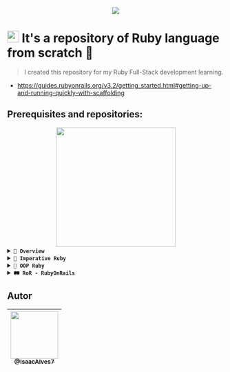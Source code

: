 <div align="center"><a href="https://github.com/IsaacAlves7/ruby-programming/"><img src="https://www.bacancytechnology.com/blog/wp-content/uploads/2017/05/Banner.jpg"></a></div>

# <a href="#"><img src="https://cdn.worldvectorlogo.com/logos/ruby.svg" height="27"></a> It's a repository of Ruby language from scratch 💎

<blockquote>I created this repository for my Ruby Full-Stack development learning.</blockquote>

- https://guides.rubyonrails.org/v3.2/getting_started.html#getting-up-and-running-quickly-with-scaffolding

## Prerequisites and repositories:
<div align="center"><a href="https://github.com/IsaacAlves7/ruby-programming"><img src="https://sd.keepcalms.com/i/keep-calm-and-code-with-ruby-1.png" height="277"></a></div>

<!-- 
[![.RB](https://img.shields.io/badge/-script.rb-fff?style=social&logo=Ruby&logoColor=990000)](#)
[![.RAKE](https://img.shields.io/badge/-script.rake-fff?style=social&logo=Ruby&logoColor=CC342D)](#)
[![Rakefile](https://img.shields.io/badge/-Rakefile-fff?style=social&logo=Ruby&logoColor=F80000)](#)
[![.ERB](https://img.shields.io/badge/-script.erb-fff?style=social&logo=Ruby&logoColor=ED1C24)](#)
[![Rails](https://img.shields.io/badge/-controller-fff?style=social&logo=RubyOnRails&logoColor=CC0000)](#)
[![RubyGems](https://img.shields.io/badge/-Gemfile-fff?style=social&logo=RubyGems&logoColor=E9573F)](#) 
-->

<details><summary><b title="(click to open)"><code>💎 Overview</code></b></summary> 

# 🐒 Paradigmas de desenvolvimento de software

<div align="center"><img src="https://user-images.githubusercontent.com/61624336/112900537-065ce480-90ba-11eb-86f7-f9006445876a.png"></div>

Hoje em dia, o desenvolvimento de sistemas se baseia em vários e diferentes paradigmas, tais como os listados a seguir:

- **Imperativo (Procedural)**: Segue sequências de comandos ordenados segundo uma lógica.
- **Funcional**: Trabalha com a divisão de problemas através de funções, que resolvem separadamente problemas menores e que, ao serem organizados, resolvem o problema como um todo.
- **Lógico**: Voltado ao desenvolvimento de problemas de lógica e usado em sistemas de inteligência computacional.
- **Orientado a Objetos (OO)**: Define um conjunto de classes para dividir o problema e realiza a interação entre as diferentes classes para também resolver o problema como um todo.

# 💎 Linguagem Ruby
<div align="center"><a href="https://www.ruby-lang.org/pt/"><img src="https://cdn.worldvectorlogo.com/logos/ruby.svg" height="177"></a></div><br \>

O **Ruby** foi uma linguagem de programação criada em 1995 por Matz, no Japão. É uma linguagem de programação interpretada e multi-paradigma com foco em simplicidade. Possui uma popularidade em 2001 após o livro "Programming Ruby".

É uma linguagem **dinâmica**, **open source**, com foco na simplicidade e na **produtividade**. Tem uma sintaxe elegante de leitura natural e fácil escrita. Além disso, tudo no Ruby é tratado como **objeto** da mesma forma como é na linguagem JavaScript, diferente da linguagem Java e C# que possui classes, métodos e atributos.

[![.RB](https://img.shields.io/badge/-Hello.rb-fff?style=social&logo=Ruby&logoColor=990000)](#)
~~~ruby
class Hello
  def initialize (nome):
    @nome = nome.capitalize
  end
  
  def falar
    puts "Olá #{@nome}"
  end
 end
 
 # Criar um objeto
 h = Hello.new("mundo")
 
 # saída: "Olá, mundo!"
 g.falar
~~~~

Possui uma **tipagem dinâmica** e **forte**, se assemelhando a linguagem de programação Python.

## Hello, World! - Ruby
[![.RB](https://img.shields.io/badge/-HelloWorld.rb-fff?style=social&logo=Ruby&logoColor=990000)](#)
```ruby
puts "Hello World!" # mais comum
puts ("Hello World!")
p "Hello, World!"
print "Hello, World!"
printf "Hello, World!"
```

----

# 🗃️ Gerenciadores de versões
<div align="center"><a href="https://github.com/IsaacAlves7/ruby-programming"><img src="https://avatars.githubusercontent.com/u/2589612?s=280&v=4" height="177"></a></div><br \>

O **gerenciamento de versão** se refere ao processo de planejamento, desenvolvimento, agendamento, testes, implantação e controle de versões de software. Ele garante que as equipes de versão entreguem com eficiência os aplicativos e os upgrades exigidos pelas empresas e preservem, ao mesmo tempo, a integridade do ambiente de produção existente. Vamos utiliza-lo no ambiente de desenvolvimento para gerenciar as versões do Ruby.

No mundo competitivo, dinâmico e fluído dos negócios e da TI, as versões prematuras são a última coisa de que você precisa. A empresa moderna é um ambiente verdadeiramente dinâmico, e nem todas essas alterações ocorrem no mesmo ritmo. As organizações de TI precisam de um jeito para orquestrar essa grande quantidade de alterações. É aí que as soluções **Release Control** e **Deployment Automation** entram em cena. Elas ajudam a facilitar a transição para a entrega contínua, e trabalham com a transformação digital, uma versão de cada vez. Essa é a nova normalidade da TI.

Existe alguns tipos de gerenciadores de versão indicados:

- **RVM** (Mais popular)
- rbenv
- [asdf](https://asdf-vm.com/) (Mais recomendável)

Vou usar o **asdf**, você pode usar ele nos sistemas operacionais Linux ou no macOS, além dos interpretadores de comando UNIX, como Bash, ZSH ou Fish.

### Comandos utilizados para iniciar o asdf:
```
asdf version
asdf plugin-add ruby
asdf install ruby 2.7.1
ruby -v
asdf list ruby
asdf local ruby 2.7.1
asdf list nodejs
```

# 📦 `gem` - RubyGems
<div align="center"><a href="https://rubygems.org/"><img src="https://cdn.worldvectorlogo.com/logos/rubygems.svg" height="177"></a></div><br \>

São bibliotecas de código escritas em Ruby compartilhadas entre a comunidade, então basicamente o `gem` é um gerenciador de pacotes (package manager) imbutido na linguagem Ruby. Você consegue fazer o download de uma biblioteca Ruby fazendo: `gem install nomeDaBiblioteca`, um exemplo de gem é o próprio **Rails**. Existe um site em que você pode encontrar essas gems: https://rubygems.org/?locale=pt-BR

### Comando para listar gems
```sh
gem list
```

# 💎 `irb` - Interactive Ruby
<div align="center"><a href="https://github.com/IsaacAlves7/ruby-programming"><img src="https://freesvg.org/img/karthikeyan-ruby-flatmix.png" height="177"></a></div><br \>

Traduzido do inglês-O _Interactive Ruby Shell_ é um **REPL** (Um loop read-eval-print ( REPL ), também chamado de toplevel interativo ou shell de linguagem , é um ambiente de programação de computador interativo simples que recebe entradas de um único usuário, as executa e retorna o resultado para o usuário; um programa escrito em um ambiente REPL é executado por partes. O termo geralmente se refere a interfaces de programação semelhantes ao ambiente interativo clássico de máquina **Lisp** . Exemplos comuns incluem shells de linha de comando e ambientes semelhantes para linguagens de programação , e a técnica é muito característica de linguagens de script).

Esse REPL serve para programação na linguagem de script orientada a objetos Ruby. A abreviação **irb** é um portmanteau da palavra "interativo" e a extensão do nome de arquivo para arquivos Ruby, `.rb`.

O programa é iniciado a partir de uma **linha de comando** ( CLI - Command Line Interface ) e permite a execução de comandos Ruby com resposta imediata, experimentando em tempo real. Possui histórico de comandos , recursos de edição de linha e controle de tarefas , e é capaz de se comunicar diretamente como um script de shell pela Internet e interagir com um servidor ativo. Foi desenvolvido por Keiju Ishitsuka .

**(Input) Entrada:**
```ruby
irb
7.times { puts "Hello, World!" }
exit()
```
> A saída será o "Hello, World!" impresso 7 vezes em cada linha.

**(Output) Saída:**
<pre>
Hello, World!
Hello, World!
Hello, World!
Hello, World!
Hello, World!
Hello, World!
Hello, World!
</pre>

**(Input) Entrada:**
```ruby
nome = Isaac
nome
```

**(Output) Saída:**
<pre>
Isaac
</pre>

> Linguagem de tipagem dinâmica que pode trocar a tipagem a qualquer momento. Como é de costume e padrão, sempre o último valor atribuído é o que conta!

**(Input) Entrada:**
```ruby
nome = 7
nome
```

**(Output) Saída:**
<pre>
7
</pre>

> Verificando objetos

**(Input) Entrada:**
```ruby
nome.object_id
```

**(Output) Saída:**

<pre>
21
</pre>

**(Input) Entrada:**
```ruby
nome.class
```

**(Output) Saída:**

<pre>
Integer
</pre>


**(Input) Entrada:**
```ruby
nil.object_id
```

> nil = valor nulo

**(Output) Saída:**

<pre>
8
</pre>


**(Input) Entrada:**
```ruby
nil.class
```

**(Output) Saída:**

<pre>
NilClass
</pre>


**(Input) Entrada:**
```ruby
NilClass.object_id
```

**(Output) Saída:**

<pre>
40
</pre>

**(Input) Entrada:**
```ruby
NilClass.superclass
```

**(Output) Saída:**

<pre>
Object
</pre>

> Definindo funções:

**(Input) Entrada:**
```ruby
def somar (x,y)
  puts "Outra coisa..."
  x+y
end

somar (1, 2)
```

**(Output) Saída:**

<pre>
Outra coisa...
3
</pre>

> Atribuição de uma função

**(Input) Entrada:**
```ruby
soma = somar (10, 5)

soma
```

**(Output) Saída:**

<pre>
15
</pre>

> Array (Listas)

**(Input) Entrada:**
```ruby
lista = ["Isaac", 7, "DevOps", true, nil, 7.77, "Ruby"]

lista

lista.class

lista.length
```

**(Output) Saída:**

<pre>
["Isaac", 7, "DevOps", true, nil, 7.77, "Ruby"]
Array
7
</pre>

> Executando o Ruby pelo interpretador no terminal

**(Input) Entrada:**
```ruby
ruby main.rb
```

**(Output) Saída:**

<pre>
Hello World
</pre>

</details>

<details><summary><b title="(click to open)"><code>💎 Imperative Ruby</code></b></summary> 

# 💎 Paradigma de Programação Imperativo em Ruby

## Executando um código-fonte
<div align="center"><a href="https://github.com/IsaacAlves7/ruby-programming"><img src="https://www.ruby-toolbox.com/assets/startpage/box-fa44e6399af516d2641d0f88ee7d18760a7973181b568f40e86a1e441e03a83a.png" height="277"></a></div>

## Comentário
```ruby
# comentário de uma linha
```

## Strings
São tipos de dados tratados como escrita ou texto, podem ser definidas entre aspas duplas `("")` ou apóstrofos, também conhecida como aspas simples `('')`.

**Exemplo:**
```ruby
nome = "Isaac"
nome = 'Isaac'
nome = %q(meu texto)
```

### Caracteres de escape com Aspas `("")`

#### Nova linha
```ruby
\n
```

#### Tab
```ruby
\t
```

#### Aspas
```ruby
\"
```

### Evento
```ruby
nome = "Isaac"
mensagem = "Bem vindo #{nome}"

puts mensagem
```

### Heredoc
```ruby
mensagem = <<~TXT
  Essa é minha mensagem
TXT
```

**Código-fonte `main.rb`:**
~~~ruby
nome = "Isaac"
mensagem = "Bem vindo #{nome}"
mensagemErrada = 'Bem vindo #{nome}'
soma = "O valor da soma de 1 + 2 = #{1 + 2}"
outraMensagem = "Bem vindo" + nome

puts nome
puts mensagem
puts mensagemErrada
puts soma
puts outraMensagem
~~~

> `#{}` não serve somente para strings, mas sim para interpolação de código. Os apóstrofos se inseridos em conjunto com o delimitador de manipulação de variável retornarão o mesmo código inserido.

**(Input) Entrada:**
```ruby
ruby main.rb
```

**(Output) Saída:**

<pre>
Isaac
Bem vindo Isaac
Bem vindo #{nome}
O valor da soma de 1 + 2 = 3
Bem vindo Isaac
</pre>

**Código-fonte `mensagem.rb`:**
~~~ruby
nome = "Isaac"
mensagem = <<-MENSAGEM
  Olá #{nome}
  
  Bem vindo(a) ao meu programa!
  
  Obrigado
MENSAGEM

puts mensagem
~~~

**(Input) Entrada:**
```ruby
ruby mensagem.rb
```

**(Output) Saída:**

<pre>
Olá Isaac

Bem vindo(a) ao meu programa!

Obrigado
</pre>

**Código-fonte `mensagem.rb`:**
~~~ruby
mensagem = %q(Bem vindo ao meu programa)
mensagemErrada = %q(Bem vindo ao meu programa #{nome})

puts mensagem
puts mensagemErrada
~~~

**(Input) Entrada:**
```ruby
ruby mensagem.rb
```

**(Output) Saída:**

<pre>
Bem vindo ao meu programa
Bem vindo ao meu programa #{nome}
</pre>

> Caso queira interpolar com o delimitador de manipulação de variável `%q`, é necessário usar o `%Q`.

**Código-fonte `mensagem.rb`:**
~~~ruby
nome = "Isaac"
mensagem = %Q(Bem vindo ao meu programa #{nome})
puts mensagem
~~~

**(Input) Entrada:**
```ruby
ruby mensagem.rb
```

**(Output) Saída:**

<pre>
Bem vindo ao meu programa Isaac
</pre>

**Código-fonte `public-methods.rb`:**
~~~ruby
nome = "Isaac"
mensagem = %Q(Bem vindo ao meu programa #{nome})
puts mensagem.public_methods
puts mensagem
~~~

> Esse comando, atributo `public_methods`, vai imprimir os métodos públicos do Ruby que possui nessa string para ser utilizado.

**(Input) Entrada:**
```ruby
ruby public-methods.rb
```

**(Output) Saída:**

<pre>
unicode_normalized?
encode!
unicode_normalize
ascii_only?
unicode_normalize!
to_r
to_c
encode
include?
%
*
+
unpack
unpack1
count
partition
+@
-@
<=>
<<
sum
==
===
next
=~
[]
[]=
empty?
casecmp
eql?
insert
casecmp?
match?
bytesize
match
next!
succ!
index
upto
replace
rindex
chr
clear
byteslice
getbyte
setbyte
freeze
scrub
scrub!
dump
inspect
intern
upcase
downcase
capitalize
swapcase
upcase!
undump
length
size
downcase!
succ
swapcase!
hex
capitalize!
split
chars
oct
grapheme_clusters
concat
codepoints
lines
bytes
to_str
end_with?
start_with?
reverse
reverse!
sub
to_s
to_i
to_f
rjust
center
prepend
crypt
ord
chomp
strip
to_sym
ljust
delete_prefix
delete_suffix
lstrip
gsub
scan
chomp!
sub!
gsub!
rstrip
delete_prefix!
chop
lstrip!
rstrip!
chop!
delete_suffix!
strip!
tr_s
delete
squeeze
tr!
tr
delete!
squeeze!
each_line
each_byte
tr_s!
each_codepoint
each_grapheme_cluster
slice
slice!
each_char
encoding
force_encoding
b
valid_encoding?
rpartition
hash
between?
clamp
<=
>=
<
>
singleton_class
dup
itself
taint
tainted?
untaint
untrust
untrusted?
trust
methods
singleton_methods
protected_methods
private_methods
public_methods
instance_variables
instance_variable_get
instance_variable_set
instance_variable_defined?
remove_instance_variable
instance_of?
kind_of?
is_a?
display
class
frozen?
tap
then
yield_self
public_send
extend
clone
method
public_method
singleton_method
define_singleton_method
!~
nil?
respond_to?
object_id
send
to_enum
enum_for
__send__
!
instance_eval
instance_exec
!=
equal?
__id__
Bem vindo ao meu programa Isaac
</pre>
----

**Código-fonte `mensagem.rb`:**
~~~ruby
nome = "Isaac"
mensagem = %Q(Bem vindo ao meu programa #{nome})

puts "O tamanho da minha string é: #{mensagem.length()}"
~~~

**(Input) Entrada:**
```ruby
ruby mensagem.rb
```

**(Output) Saída:**

<pre>
O tamanho da minha string é: 30
</pre>

### Operações com Strings
#### Pegar um caracter da String

```ruby
# 01234
"Isaac"[0] # "I"
```

#### Todos os caracteres da string como array
```ruby
"Isaac".chars # ["I", "s", "a", "a", "c"]
```

#### Substring
```ruby
"Isaac"[0,3] # "Isa"
```

#### Multiplicação de Strings
```ruby
"-" * 10 #  "----------"
```

#### Multiplicação de Strings
```ruby
"   mensagem   ".strip #  "mensagem"
```

#### Maiúsculo/Minúsculo
```ruby
"isaac".upcase # upcase
"ISAAC".downcase # downcase
```

#### Primeira letra maíuscula
```ruby
"isaac".capitalize
```

#### Dividir
```ruby
"cadu teste outra_nome".split
"cadu-teste-outro_nome".split("-")
```

### Brincando com manipulação de variáveis e operações de Strings
> o comando `p` imprime a string da sua forma natural inserida pelo programador, diferente do comando `print` que imprime com valor nulo.

```ruby
nome = "Isaac"
nomes = "isaac matheus janaina alexandre jurema fábio cauã gabriela jade nemo marlim fanny jajá azul".split(",")
numero = 7
mensagem = "minha mensagem"

puts ["A", "B", "C"]
print ["A", "B", "C"]
p ["A", "B", "C"]
p "quebra automaticamente\"" # quebra de linha
p nome
p nome[0]
p nome[nome.length - 1]
p nome[-1]
p nome.chars
p nome.chars.length
p nome[0,3]
# multiplicação de strings
puts "Cabeçalho"
puts "---------"
puts "texto de informação"
puts "-" * 10
puts "O número é %05d" % numero
puts "*" * 10
puts mensagem.capitalize
# gsub
puts mensagem.gsub("mensagem","mulher")
p nomes
```

**(Input) Entrada:**
```ruby
ruby main.rb
```

**(Output) Saída:**

<pre>
A
B
C
["A", "B", "C"]["A", "B", "C"]
"quebra automaticamente\""
"Isaac"
"I"
"c"
["I","s","a","a","c"]
5
"Isa"
Cabeçalho
---------
texto de informação
---------
O número é 00007
Minha mulher
</pre>

# Tipos numéricos
**(Input) Entrada**
```ruby
irb
7.class
7.7.class
```

**(Output) Saída**
<pre>
Integer
Float
</pre>

## `Int` - Inteiros
**(Input) Entrada**
```ruby
puts 123_500
```

**(Output) Saída**
<pre>
123500
</pre>

## `Float` - Flutuante
**(Input) Entrada**
```ruby
# soma um inteiro com um ponto flutuante
soma = 3 + 4.77
p soma
```

**(Output) Saída**
<pre>
7.77
</pre>

# Símbolos
Os **símbolos** são tipos especiais de objeto que são criados com o `:` no início do identificador. Eles são únicos globalmente e imutáveis, então quando você utilizar um símbolo no Ruby ele vai usar aquele objeto na memória e vai usar o nome, `por exemplo `Isaac`, o Ruby vai usar esse objeto na memória a primeira vez e quando eu reutilizar esse símbolo ele vai reutilizar esse mesmo objeto.

São ótimos substitutos para strings quando você for usado como label / chaves.

**(Input) Entrada**
```ruby
irb
variavel = "isaac"
variavel.object_id
variavel = "isaac"
variavel.object_id
```

**(Output) Saída**
<pre>
"isaac"
28420
"isaac"
35380
</pre>

> Toda vez que reutilizamos uma string, elas são imutáveis, ela vai gerar um novo objeto na memória. Então, toda vez que usar a string, o Ruby vai usar a memória do computador e vai referenciar ela, portanto vai ser criada várias posições na memória dependendo do uso.

**(Input) Entrada**
```ruby
irb
:"isaac"
:isaac # posso fazer desse modo, sem especificar a string com aspas duplas
:isaac.object_id
:isaac.object_id
```

**(Output) Saída**
<pre>
:isaac
:isaac
2290588
2290588
</pre>

> Note que ele não muda o id do objeto, ou seja, toda vez ele vai gerar o mesmo objeto.

**(Input) Entrada**
```ruby
irb
1.send("+", 2) # o símbolo + está sendo usado na memória, não reutilizada
1.send(:+, 2) # o símbolo + está sendo usado na memória, sendo reutilizado
```

**(Output) Saída**
<pre>
3
3
</pre>

### Dicionário

**(Input) Entrada**
```ruby
irb
dicionario = {}
dicionario["isaac"] = "7"
dicionario["isaac"]
dicionario[:isaac] = "7"
dicionario[:isaac]
```

**(Output) Saída**
<pre>
"7"
"7"
"7"
"7"
</pre>

> Entretanto, toda vez que eu acessar esse Hash, ele está criando na memória. Portanto, é muito perfomático criar símbolos do que texto na memória toda vez.

## Arrays (listas)
Arrays ou listas são listas de valores separados por vírgula.

```ruby
lista = []
lista = Array.new
```

Os arrays no Ruby, assim como na maioria das linguagens de programação de alto-nível, podem ser de diferentes tipos.

**(Input) Entrada**
```ruby
lista = [1, 2.7, "3", "isaac", true] # elementos do tipo int, float, string e boolean (TrueClass)
lista[1] # Acessando um item da lista no índice 1 = 2.7
p lista[1]
```

**(Output) Saída**
<pre>
2.7
</pre>

### Incluir um novo elemento na lista
**(Input) Entrada**
```ruby
lista = [1, 2.7, "3", "isaac", true] # elementos do tipo int, float, string e boolean (TrueClass)
lista << "novo item 1"
# ou
lista.append("novo item 2")
p lista
```

**(Output) Saída**
<pre>
[1, 2.7, "3", "isaac", true, "novo item 1", "novo item 2"]
</pre>

### Outros métodos para manipular Arrays
```ruby
lista.length # tamanho do array
lista.empty? # verifica se o array está vazio
lista.first # pegar o primeiro valor
lista.last # pegar o último valor
lista.include?(1) # verifica se algum item da lista inclui o valor específico
```

**Somando listas com o Ruby**:

**(Input) Entrada**
```ruby
lista_1 = [0, 1, 2, 3]
lista_2 = [4, 5, 6, 7]
resultado = lista_1 + lista_2
p resultado
```

**(Output) Saída**
<pre>
[0, 1, 2, 3, 4, 5, 6, 7]
</pre>

## Hashes
Em algumas linguagens de programação o Hash é chamado de **Hash-Map** ou **dicionário** (é uma estrutura de chave-valor). O Hash permite você acessar qualquer índice diretamente na memória do computador.

**Para iniciar um Hash**
```ruby
hash = {}
# ou
hash = Hash.new
```

**Sintaxe do Hash**
```ruby
hash = {
  chave => valor,
  chave => valor,
}
```

> Um hash pode ser qualquer tipo primitivo de dados, pode ser um número, uma string ou um símbolo.

```ruby
i = {} # hash i vazio
h = {} # hash h vazio
i.class
a.class
i = { "nome" => "Isaac", "idade" => 21 } # Strings e números
h = { :nome => "Isaac", :idade => 21 } # Símbolos
h[:nome] # acessando um hash
h[:nome] = "Novo nome" # Alterando um hash
h[77] = "New value" # Adicionando um novo item no hash
```

> Ao acessar o hash, note que é bem parecido com array, porém nele você está acessando o índice pelo próprio nome dele.

**Alguns atributos e métodos para o hash**
```ruby
hash.keys # retorna um array com as chaves
hash.values # retorna um array com os valores
hash.empty? # verifica se o hash está vazio
```

## Entrada de dados
Como faz para capturar um input da tela padrão do computador, existe um método chamado `gets`, ele possibilita fazer um prompt da entrada padrão. Assim, que a gente entrar um valor na entrada padrão, esse valor vai ser acessado pra que a gente consiga acessa-lo depois.

```ruby
gets()
# ou
gets
```

**Sintaxe**
```ruby
nome = gets
nome
puts nome
nome.chomp() # Tira o último caractere social, no caso, o \n
# ou
nome = nome.chomp
# ou
nome = gets.chomp
```

### Colocando prompt
```ruby
puts "Digite o seu nome: "
nome = gets
puts "Seu nome é #(nome)"
```

## Estruturas Condicionais
### Sintaxe
```ruby
if condicao 
  faca_algo
else
  faca_outra_coisa
end
```

### Operadores relacionais
```ruby
== # igualdade
!= # diferente
> # maior que
>= # maior ou igual a 
< # menor que
<= # menor ou igual a 
```


### Operadores lógicos
```ruby
! # Negação
&& # And
|| # Or 
```

### Estrutura condicional com operadores relacionais
```ruby
valor = 20
if valor > 50
  puts "Eu sou maior que 50"
else
  puts "Eu sou menor que 50"
end
```

### Estrutura condicional com operadores relacionais `&&` lógicos
```ruby
valor = 65
if valor >= 50 && valor <= 100
  puts "Estou entre 50 e 100"
end
```

### Estrutura condicional com `elsif` (senão se)
```ruby
valor = 20
if valor > 50
  puts "Eu sou maior que 50"
elsif valor == 50
  puts "Eu sou igual a 50"
else # nesse caso, o else sempre vem por último, depois do elsif
  puts "Eu sou menor que 50"
end
```

> Apenas `nil` e `false` são avaliados como **falso**, se por acaso tiver um parênteses vazio será do valor lógico **true**.


### Estrutura condicional com uma linha de condição
```ruby
valor = 20
puts "Eu sou maior que 50" if valor > 50 
```

### `unless`
> Se a condição não for verdadeira, ele iá executar o bloco de código dentro dela (faca_isso).

**Sintaxe**:
```ruby
unless condicao
  faca_isso
end
```

### Operador ternário
> Usado para estruturas condicionais de pequeno porte.

```ruby
valor > 50 ? puts "Eu sou maior que 50" : puts "Eu sou menor que 50"
# if valor > 50
#   puts "Eu sou maior que 50"
# else
#   puts "Eu sou menor que 50"
```

### Switch case
```ruby
linguagem = "ruby"
case linguagem
when "ruby"
  puts "bem vindo ao curso de ruby"
when "golang"
  puts "curso não disponível"
else
  puts "não conheço essa linguagem"
end
```

### Exemplo estrutura de condicional:
**Entrada (Input)**:
```ruby
valor gets.chomp.to_i # conversor para inteiro

p valor.class # String

p valor

if valor > 20
  puts "Esse valor é maior que 20"
elsif valor == 20
  puts "Esse valor é igual a 20"
else
  puts "Esse valor é menor que 20"
end
```

**Saída (Output)**:

<pre>
50
Integer
50
Esse valor é maior que 20
</pre>

### Exemplo estrutura de condicional:
**Entrada (Input)**:
```ruby
puts "Digitar um valor: "
valor = gets.chomp.to_i

if valor >= 50 && valor <= 100
  puts "Estou entre 50 e 100"
else
  puts "Eu não estou entre 50 e 100"
end
```

**Saída (Output)**:

<pre>

</pre>


### Exemplo 2 - estrutura de condicional:
**Entrada (Input)**:
```ruby
valor = ""
if valor 
  puts "Eu tenho alguma coisa" # true = vazio
else
  puts "Eu não tenho nada"
end
```

**Saída (Output)**:

<pre>
Eu tenho alguma coisa
</pre>

> O resultado se torna verdadeiro devido ao tipo do código inserido, para ele declarar falso, é preciso especificar uma negação na primeira condição

**Entrada (Input)**:
```ruby
valor = ""
if !valor.empty? # se valor não é vazio
  puts "Eu tenho alguma coisa" # true = vazio
else
  puts "Eu não tenho nada"
end
```

**Saída (Output)**:

<pre>
Eu não tenho nada
</pre>

> O mesmo pode ser feito com `unless`

**Entrada (Input)**:
```ruby
valor = ""
unless valor # se valor não é vazio
  puts "Eu tenho alguma coisa"
else
  puts "Eu não tenho nada"
end
```

**Saída (Output)**:

<pre>
Eu não tenho nada
</pre>

## Laços de Repetição (Loops)
Os laços ou loops, são formas de executar repetitivamente uma operação a fim de obedecer a uma estrutura condicional.

### `While`
O `while` significa **repetir enquanto a condição for verdadeira**. 

**Entrada (Input)**
```ruby
valor = 5 # imprimindo de 5 até 1
while valor > 0 # true
  puts valor
  valor = valor - 1 # Outra forma: valor -= 1
end # quando parar em 0, irá retornar em `false`, a execução será encerrada
```

**Saída (Output)**
<pre>
5
4
3
2
1
</pre>

**Entrada (Input)**
```ruby
valor = 5
while valor > 0
  puts valor
  valor = valor - 0
end
```

**Saída (Output)**
<pre>
`looping infinito do valor`
</pre>

### `For`
Funciona semelhante ao `while`, porém você declara uma variável em uma lista de objetos.

```ruby
for i in [1, 2, 3, 4, 5] # para i em algum array, hash ou objeto que corresponde ao `.each`
  puts "O número é #{i}"
end
```

### `Until`
Semelhante ao `while`, a diferença está na condição, que assim quando executar a condição for falsa.

```ruby
valor = 0
until valor == 10
  puts valor
  valor += 1
end  
```

### Alguns comandos usados em laços
```ruby
break # sair do laço
return # sair do laço e do método onde o laço está contido
next # vai imediatamente para a próxima iteração
redo # repete o laço do início (a condição não será reavaliada)
```

### Exemplo 1: Imprimir de 0 até 9
**Entrada (Input)**:
```ruby
valor = 0
while (valor < 10)
  puts "O valor é #{valor}"
  valor += 1
end
```

**Saída (Output)**:
<pre>
O valor é 0
O valor é 1
O valor é 2
O valor é 3
O valor é 4
O valor é 5
O valor é 6
O valor é 7
O valor é 8
O valor é 9
</pre>

### Exemplo 1: Imprimir de 0 até 5
**Entrada (Input)**:
```ruby
valor = 0
while (valor < 10)
  puts "O valor é #{valor}"
  break if valor == 5
  valor += 1
end
```

**Saída (Output)**:
<pre>
O valor é 0
O valor é 1
O valor é 2
O valor é 3
O valor é 4
O valor é 5
</pre>

### Exemplo 1: Imprimir de 0 até 5
**Entrada (Input)**:
```ruby
valor = 0
while (valor < 10)
  puts "O valor é #{valor}"
  break if valor == 5
  valor += 1
end
```

**Saída (Output)**:
<pre>
O valor é 0
O valor é 1
O valor é 2
O valor é 3
O valor é 4
O valor é 5
</pre>

### Exemplo 2: For
**Entrada (Input)**:
```ruby
for meu_valor in [0,1,2,3,4,5,6,7]
  puts "Meu valor é #{meu_valor}"
end
```

**Saída (Output)**:
<pre>
O valor é 0
O valor é 1
O valor é 2
O valor é 3
O valor é 4
O valor é 5
O valor é 6
O valor é 7
</pre>

### Exemplo 2: Range For
**Entrada (Input)**:
```ruby
range = 0..7
for meu_valor in range
  puts "Meu valor é #{meu_valor}"
end
```

**Saída (Output)**:
<pre>
O valor é 0
O valor é 1
O valor é 2
O valor é 3
O valor é 4
O valor é 5
O valor é 6
O valor é 7
</pre>

### Exemplo 2: For Range
**Entrada (Input)**:
```ruby
for meu_valor in 0..7
  puts "Meu valor é #{meu_valor}"
end
```

**Saída (Output)**:
<pre>
O valor é 0
O valor é 1
O valor é 2
O valor é 3
O valor é 4
O valor é 5
O valor é 6
O valor é 7
</pre>

### Exemplo 2: For para Arrays
**Entrada (Input)**:
```ruby
lista = [0,1,2,3,4,5,6,7]
for meu_valor in lista
  puts "Meu valor é #{meu_valor}"
end
```

**Saída (Output)**:
<pre>
O valor é 0
O valor é 1
O valor é 2
O valor é 3
O valor é 4
O valor é 5
O valor é 6
O valor é 7
</pre>

### Exemplo 2: Each
**Entrada (Input)**:
```ruby
lista = [0,1,2,3,4,5,6,7]
lista.each do |meu_valor|
  puts "O valor é #{meu_valor}"
end
```

> Em JavaScript, podemos fazer algo parecido com o comando `for each`.

**Saída (Output)**:
<pre>
O valor é 0
O valor é 1
O valor é 2
O valor é 3
O valor é 4
O valor é 5
O valor é 6
O valor é 7
</pre>

### Exemplo 2: Each com hash
**Entrada (Input)**:
```ruby
hash = {nome: Isaac, idade: 21}
lista.each do |chave, valor|
  puts "Meu nome é #{chave} e tenho #{valor} anos"
end
```

**Saída (Output)**:
<pre>
Meu nome é Isaac e tenho 21 anos
</pre>

## Métodos (Methods)
```ruby
def meu_metodo
  puts "meu_metodo foi executado"
end
```

```ruby
def meu_metodo(parametro1, parametro2)
  puts "meu_metodo foi executado com #{parametro1} e #{parametro2}"
end
```

> a palavra `return` é opcional. O ruby sempre retorna o resultado da execução da última linha.

**Exemplo**:
```ruby
def soma (a, b)
  return a + b
end

# é igual

def soma(a, b)
  a + b
end
```

**Exemplo 2**:

**Entrada (Input)**:
```ruby
def soma (valor1, valor2 = 0) # valor1 = 10 e valor2 = 0
  puts "Estou somando #{valor1} e #{valor2}"
  valor1 + valor2
end

puts "Vou executar a soma"
puts soma(10) # valor1
```

**Saída (Output)**:

<pre>
Vou executar a soma
Estou somando 10 e 0
10
</pre>

**Exemplo 3**:

**Entrada (Input)**:
```ruby
def soma (valor1, valor2 = 0) # valor1 = 10 e valor2 = 0
  puts "Estou somando #{valor1} e #{valor2}"
  valor1 + valor2
end

def soma_com_parametros_nomeados(valor1:,valor2:)
  soma(valor1, valor2)
end

puts "Vou executar a soma"
puts soma_com_parametros_nomeados(valor1: 5)
```

**Saída (Output)**:

<pre>
Vou executar a soma
Estou somando 5 e 0
5
</pre>

## Atribuição condicional de variável (Attributes)
```ruby
variavel = nil
variavel = "Algum valor" if variavel.nil?
```

```ruby
variavel = nil
variavel = "Algum valor" unless variavel
```

```ruby
variavel ||= "Valor"
```

**Exemplo**:
```ruby
variavel = 10
variavel ||= 20
variavel
variavel = nil
variavel
variavel ||= 20
variavel
nova_variavel ||= 100
nova_variavel
```

## Exercício 01: Análise de Palíndromo
<div align="center"><img src="https://c.tadst.com/gfx/1200x630/palindrome-bob.png?1" height="177"></div><br \>

> **Palíndromo**: São palavras que são iguais quando lidas de frente para trás e de trás para frente.

**Exemplos**:

<pre>
Ovo
Osso
Radar
Pop
Bob
...
</pre>

> **Objetivo**: 
> - Definir um método que verifica se é palíndromo
> - Usar gets para pedir input de dados e chamar o método
> - Imprimir se é palíndromo ou não

**Resolução**:

**Entrada (Input)**
```ruby
puts "Digite alguma palavra ou número:"
palavra = gets.chomp
def palindromo?(palavra)
    palavra.downcase == palavra.downcase.reverse
end

puts palindromo?(palavra)
```

**Saída (Output)**
<pre>
Digite alguma palavra ou número:
Isaac
false

Digite alguma palavra ou número:
Pop
true

Digite alguma palavra ou número:
7
true
</pre>

</details>

<details><summary><b title="(click to open)"><code>💎 OOP Ruby</code></b></summary> 

# 💎 Paradigma de Programação Orientada a Objetos em Ruby
<div align="center"><a href="https://github.com/IsaacAlves7/ruby-programming"><img src="https://static.wikia.nocookie.net/battlefordreamisland/images/5/5a/Garnet.png/revision/latest?cb=20210222161103" height="177"></a></div><br \>

Agora, iremos aprender sobre o paradigma orientado a objetos em Ruby, se você tiver o mesmo conhecimento em teorias e lógicas sobre este paradigma é bem mais fácil, basta somente usar com a semântica do Ruby.

## A diferença entre Classes x Objetos
![Classes e Objetos - Poo](https://user-images.githubusercontent.com/61624336/156935818-8e6ee659-f443-4afc-afbc-8e89c51b0715.png)

Na imagem acima, conseguimos ter uma boa ideia do que seria uma classe e objetos. A **classe**, ou _class_, é como se fosse uma **planta** ou **esboço** de um objeto ou partes de um objeto. 

Um **objeto**, ou _object_, é a construção daquela _classe_ (planta ou esboço) na memória do computador, portanto, chamamos essa construção de **instância**.

> Então, podemos obter vários objetos na memória do computador a partir dessa **classe** (desenho técnico) como referência (como esboço).

### Sintaxe para classe:

[![.RB](https://img.shields.io/badge/NomeDaClasse.rb-fff?style=social&logo=Ruby&logoColor=990000)](#)

```ruby
class NomeDaClasse
end
```

### Sintaxe para objeto:

[![.RB](https://img.shields.io/badge/NomeDaClasse.rb-fff?style=social&logo=Ruby&logoColor=990000)](#)

```ruby
obj NomeDaClasse.new
```

### Instanciando uma classe pelo objeto
 
[![.RB](https://img.shields.io/badge/hello_world.rb-fff?style=social&logo=Ruby&logoColor=990000)](#)

```ruby
class MinhaClasse
end

objeto = MinhaClasse.new

p objeto.object_id
```

[![irb](https://img.shields.io/badge/irb-fff?style=social&logo=Ruby&logoColor=red)](#)

```sh
irb
nome = "isaac"
nome.object_id
outra_variável = "outro_nome"
outra_variável.object_id
outro_nome = nome
nome
outro_nome
nome.object_id
outro_nome.object_id
nome.upcase
nome
nome.upcase!
nome
outro_nome
```

[![.RB](https://img.shields.io/badge/(OUTPUT)_Saída:-fff?style=social&logo=GNU-Bash&logoColor=990000)](#)

<pre>
=> "isaac"
=> 180
=> "outro_nome"
=> 200
=> "isaac"
=> "isaac"
=> "isaac"
=> 180
=> 180
=> "ISAAC"
=> "isaac"
=> "ISAAC"
=> "ISAAC"
=> "ISAAC"
</pre>

## Métodos e atributos para as instâncias de um objeto
Foi feita uma **classe** chamada `NomeDaClasse`, porém essa está em branco (BLANK).

### Sintaxe de uma classe em Ruby

```ruby
class NomeDaClasse
end
```

Vamos criar um comportamento pra ela:

```ruby
class NomeDaClasse
  def imprimir_ola(nome)
    puts "Olá #{nome}"
  end
end

objeto = NomeDaClasse.new # instância para o objeto NomeDaClasse
objeto.imprimir_ola("isaac")
```

Cujo o **método** (verbo) é `imprimir_ola` com um **argumento** (parâmetro) que se chama `nome`. 

> Portanto, estamos instanciando essa classe (cujo é o esboço do objeto) com a instância de classe `.new`, e assim criando esse objeto chamado `NomeDaClasse`.

Na última linha, estamos imprimindo o nome desse objeto com o argumento `"isaac"`.

```ruby
class NomeDaClasse
  def imprimir_ola(nome)
    @nome = nome
    puts "Olá #{@nome}"
  end
end
```

O diferencial dessa estrutura é o `@nome`, isso, pois a nossa variável `nome` irá ficar disponível durante todo o ciclo de vida enquanto estiver na memória. Só que não podemos acessar essa variável antes da classe. 

> Nós somente podemos corrigir essa variável dentro da classe.

Se eu criar outro método, chamado `imprimir_tchau()`, logo eu não preciso receber como argumento mais, pois eu consigo pegar essa variável `nome` que está dentro do objeto. Então, a gente cria um método e essa variável retorna pra gente no mundo exterior.

> Na parte de `Olá #{@nome}` o `Olá #` não será exibido na saída do código, apena o `@nome`.

```ruby
class NomeDaClasse
  def imprimir_ola(nome)
    @nome = nome
    puts "Olá #{@nome}"
  end
  
  def nome
    @nome
  end
end

isaac = NomeDaClasse.new
isaac.imprimir_ola("isaac")
isaac.nome
```

Quando o **método é público** a gente só pega e delega a palavra, ou seja, esse método só vai retornar a palavra de instância. Portanto, essa variável vai ficar disponível durante todo o ciclo de vida do objeto na memória e possuímos um método que retorna essa variável.

[![.RB](https://img.shields.io/badge/hello_world.rb-fff?style=social&logo=Ruby&logoColor=990000)](#)

```ruby
class NomeDaClasse
  def initialize(nome)
    @nome = nome
  end
  
  def imprimir_ola(nome)
    puts "Olá #{@nome}"
  end
  
  def nome
    @nome
  end
end

pessoa = NomeDaClasse.new("isaac")
pessoa.nome = "Foo"
pessoa.nome
```

No entanto, somente estamos imprimindo o nome no `imprimir_ola`, então para a gente alterar o nome, precisamos `imprimir_ola` novamente. Então, eu quero passar o **estado inicial** para o **método inicial** e a partir desse conceito entra o **método construtor**. Em Ruby, o método construtor se chama `initialize`, então para inicializar um método, você precisa utiliza-lo e passamos o `@nome` como argumento.

Podemos criar um objeto a partir da classe, no nosso `initialize` podemos usar o `nome` como parâmetro. Então, no nosso `new` devemos passar um nome, então nas 3 últimas linhas, estamos criando um **objeto** `pessoa` e passo o nome `"isaac"`, então essa variável vai ser inserida no `@nome` e quando eu quiser o `nome`.

Entretanto, e se eu quiser alterar o nome dessa variável? Eu posso criar um método que altera o nome dessa variável.

[![.RB](https://img.shields.io/badge/hello_world.rb-fff?style=social&logo=Ruby&logoColor=990000)](#)

```ruby
class NomeDaClasse
  def initialize(nome)
    @nome = nome
  end
  
  def imprimir_ola(nome)
    puts "Olá #{@nome}"
  end
  
  def nome # retorna a variável de instância
    @nome
  end
  
  def nome=(novo_nome) # troca o valor da instância
    @nome = novo_nome
  end
end

pessoa = NomeDaClasse.new("isaac")
pessoa.nome = "Foo"
pessoa.nome
```

### Getters e Setters em Ruby
Para **getters** e **setters** em Ruby, utilizamos o método `attr_accessor` para uma variável `:nome`. Dessa forma, faz o objeto se comportar da mesma forma como anteriormente, ou seja, a gente cria um objeto e a gente troca esse objeto com o atributo (variável) `:nome` e a gente retorna esse objeto.

[![.RB](https://img.shields.io/badge/exemplo.rb-fff?style=social&logo=Ruby&logoColor=990000)](#)

```ruby
class NomeDaClasse
  attr_accessor  :nome # getter e setter
  # attr_reader  :nome # apenas getter
  # attr_writter :nome # apenas setter
  
  def initialize(nome)
    @nome = nome
  end
  
  def imprimir_ola(nome)
    puts "Olá #{@nome}"
  end
end

pessoa = NomeDaClasse.new("isaac")
pessoa.nome = Foo
pessoa.nome
```

Se for o caso de criar **somente um getter** podemos usar o `attr_reader` e se for o caso de **apenas um setter** podemos usar o `att_writter`.

## Colocando a mão na massa em Poo Ruby

[![.RB](https://img.shields.io/badge/Pessoa.rb-fff?style=social&logo=Ruby&logoColor=990000)](#)

```ruby
class Pessoa
  def initialize(nome)
    @nome = nome
  end
end

pessoa = Pessoa.new("isaac")
p pessoa
```

[![.RB](https://img.shields.io/badge/(OUTPUT)_Saída:_Pessoa.rb-fff?style=social&logo=GNU-Bash&logoColor=990000)](#)

```
#<Pessoa:0x000000000304c2e0 @nome="isaac">
```

> Analisando o código com o método `p`, esse método retorna a inspeção do método `pessoa`, ou seja, daria o mesmo resultado se fizessemos da seguinte forma:


[![.RB](https://img.shields.io/badge/Pessoa.rb-fff?style=social&logo=Ruby&logoColor=990000)](#)

```ruby
class Pessoa
  def initialize(nome)
    @nome = nome
  end
end

pessoa = Pessoa.new("isaac")
p pessoa.inspect # o inspect é um parâmetro de inspeção cujo podemos ver todas as variáveis na memória do objeto, que no caso é @nome="isaac"
```

E se fizermos outro objeto para uma nova pessoa?

[![.RB](https://img.shields.io/badge/Pessoa.rb-fff?style=social&logo=Ruby&logoColor=990000)](#)

```ruby
class Pessoa
    def initialize(nome)
      @nome = nome
    end
end

pessoa = Pessoa.new("isaac")
pessoa2 = Pessoa.new("matheus")

p pessoa, pessoa2
```

[![.RB](https://img.shields.io/badge/(OUTPUT)_Saída:_Pessoa.rb-fff?style=social&logo=GNU-Bash&logoColor=990000)](#)

```sh
#<Pessoa:0x000000000313c2b8 @nome="isaac">
#<Pessoa:0x000000000313c268 @nome="matheus">
```

Então, todo objeto tem a sua entidade na memória e cada um tem um nome diferente.

Em seguida, criamos um método chamado `imprimir_ola`:

[![.RB](https://img.shields.io/badge/Pessoa.rb-fff?style=social&logo=Ruby&logoColor=990000)](#)

```ruby
class Pessoa
    def initialize(nome)
      @nome = nome
    end
    
    def imprimir_ola
      puts "Olá, #{@nome}"
    end
end

pessoa = Pessoa.new("isaac")
pessoa2 = Pessoa.new("matheus")

pessoa.imprimir_ola
pessoa2.imprimir_ola
```

[![.RB](https://img.shields.io/badge/(OUTPUT)_Saída:_Pessoa.rb-fff?style=social&logo=GNU-Bash&logoColor=990000)](#)

<pre>
Olá, isaac
Olá, matheus
</pre>

E se eu colocar um novo nome:

[![.RB](https://img.shields.io/badge/Pessoa.rb-fff?style=social&logo=Ruby&logoColor=990000)](#)

```ruby
class Pessoa
    def initialize(nome)
      @nome = nome
    end
    
    def imprimir_ola
      puts "Olá, #{@nome}"
    end
    
    def nome(novo_nome)
      @nome = novo_nome
    end
end

pessoa = Pessoa.new("isaac")
pessoa.imprimir_ola

pessoa.nome('Foo')
pessoa.imprimir_ola
```

> Dessa forma, podemos trocar os valores de objetos no Ruby.

[![.RB](https://img.shields.io/badge/(OUTPUT)_Saída:_Pessoa.rb-fff?style=social&logo=GNU-Bash&logoColor=990000)](#)

<pre>
Olá, isaac
Olá, Foo
</pre>

Podemos também fazer o mesmo com uma linha só utilizando _getters_ e _setters_:

[![.RB](https://img.shields.io/badge/Pessoa.rb-fff?style=social&logo=Ruby&logoColor=990000)](#)

```ruby
class Pessoa
    attr_writer :nome
    
    def initialize(nome)
      @nome = nome
    end
    
    def imprimir_ola
      puts "Olá, #{@nome}"
    end
end

pessoa = Pessoa.new("isaac")
pessoa.imprimir_ola

pessoa.nome='Foo'
pessoa.imprimir_ola
```

[![.RB](https://img.shields.io/badge/(OUTPUT)_Saída:_Pessoa.rb-fff?style=social&logo=GNU-Bash&logoColor=990000)](#)

<pre>
Olá, isaac
Olá, Foo
</pre>

Podemos fazer o Poo Ruby também com o `irb`:

[![irb](https://img.shields.io/badge/irb-fff?style=social&logo=Ruby&logoColor=red)](#)

```sh
irb
class MinhaClasse
  def initialize(nome)
    @nome = nome
  end
end

objeto = MinhaClasse.new("isaac")
```

[![.RB](https://img.shields.io/badge/(OUTPUT)_Saída:_irb-fff?style=social&logo=GNU-Bash&logoColor=red)](#)

```
:initialize
=> #<MinhaClasse:0x000000000351e020 @nome="isaac">
```

Podemos pegar a variável de instância pelo `irb`, da seguinte forma:

[![.RB](https://img.shields.io/badge/(OUTPUT)_Saída:_irb-fff?style=social&logo=GNU-Bash&logoColor=red)](#)

```
objeto.instance_variable_get(:@nome)
```

[![.RB](https://img.shields.io/badge/(OUTPUT)_Saída:_irb-fff?style=social&logo=GNU-Bash&logoColor=red)](#)

```
=> "isaac" 
```

## Importando outros arquivos
Imagine a seguinte estrutura de diretórios:

<pre>
├── classes
|   ├── carro.rb
|   └── pessoa.rb
└── principal.rb
</pre>

Na seguinte hierarquia, possuimos o nosso código principal, onde chamará as suas classes pelos arquivos localizados na pasta chamada `classes`.

[![.RB](https://img.shields.io/badge/classes/pessoa.rb-fff?style=social&logo=Ruby&logoColor=990000)](#)

```ruby
# arquivo: classes/pessoa.rb
class Pessoa
  def initialize(nome)
    @nome = nome
  end
end
```

[![.RB](https://img.shields.io/badge/classes/carro.rb-fff?style=social&logo=Ruby&logoColor=990000)](#)

```ruby
# arquivo: classes/carro.rb
class Carro
  def initialize(modelo,dono)
    @modelo = modelo
    @dono = dono
  end
end
```

[![.RB](https://img.shields.io/badge/principal.rb-fff?style=social&logo=Ruby&logoColor=990000)](#)

```ruby
# arquivo: principal.rb

require "./classes/pessoa"
require "./classes/carro"

foo = Pessoa.new("Foo")
carro = Carro.new("carro", foo)
```

Chamamos outro arquivo ruby pelo método de importação `require` juntamente com o caminho do diretório.

Agora, vamos instalar uma biblioteca do Ruby chamada `awesome_print`.

[![RubyGems](https://img.shields.io/badge/-gem_install-fff?style=social&logo=RubyGems&logoColor=E9573F)](#)

```sh
gem install awesome_print
```

Depois que instalamos essa biblioteca, também devemos importá-la no arquivo utilizando o `require`.

[![.RB](https://img.shields.io/badge/principal.rb-fff?style=social&logo=Ruby&logoColor=990000)](#)

```ruby
# arquivo: principal.rb

require "awesome_print" # importando a biblioteca
require "./classes/pessoa"
require "./classes/carro"

foo = Pessoa.new("Foo")
carro = Carro.new("carro", foo)

ap foo # método da biblioteca importada
```

## Herança
O conceito de herança é quando uma classe precisa herdar as funcionalidades de outra classe.

![Herança (Poo Ruby)](https://user-images.githubusercontent.com/61624336/174844671-6f1021e0-c634-4d29-8efe-46d04b5c315d.png)

Em Ruby, o conceito de herança **somente pode uma classe herdar de uma outra classe**, portanto, **heranças múltiplas não serão permitidas**, como é o caso das outras linguagens de programação. 

> **Exemplo**: A **classe Filho** herda os comportamentos da **classe Pai**.

![Exemplo de Herança (Poo Ruby)](https://user-images.githubusercontent.com/61624336/174856317-51a70fda-2f7d-4464-8008-c6059c175d76.png)

Outro exemplo é a **classe Cachorro** herdar o comportamento da **classe Animal**, o comportamento no caso é o método, como por exemplo: `Respirar()`, então isso será passado para a _classe Cachorro_.

![Herança com Object (Poo Ruby)](https://user-images.githubusercontent.com/61624336/174901912-45bd9892-6ee7-4e8d-acc9-cb367991f35b.png)

Se a gente não especifica qual a classe a gente deve herdar, essa classe herdará da **classe object** (não confunda com o objeto) que é uma classe trazida pelo próprio Ruby.

Quando chamamos um método, o Ruby vai avisar se esse método existe na classe do objeto, senão ele começa a analisar a hierarquia de classes procurando um método com aquele nome, senão ele vai avisar que esse método não existe.

Exemplo:

[![.RB](https://img.shields.io/badge/Sensor.rb-fff?style=social&logo=Ruby&logoColor=990000)](#)

```ruby
class Sensor
  def iniciar
    # iniciar o sensor
  end
  
  def coletar
    # fazer uma coleta genérica
  end
end

class SensorSolo < Sensor
  def coletar
    # coletar métricas no solo
  end
end

class SensorTemperatura < Sensor
  def coletar
    # coletar métricas de temperatura
  end
end
```

> Podemos também fazer o mesmo em arquivos separados e importando a `classe Sensor` para cada um deles, onde o arquivo principal conterá toda a manipulação dessas classes dos sensores.

> Você pode utilizar também um método que foi sobrescrito na super classe base chamada `super`. Então, vamos supor que você escreve todo o comportamento para o sensor genérico, então ele irá fazer umas coisas antes que o sensor de solo irá coletar e fazer isso em passos (passo 1, passo 2 e passo 3, cujo o passo 3 é o sensor regular, onde será chamado o `super`). 

[![.RB](https://img.shields.io/badge/Sensor.rb-fff?style=social&logo=Ruby&logoColor=990000)](#)

```ruby
super # executa o método sobrescrito da super classe
```

> Herança é para **reuso** de funcionalidades.

Exemplo em somente um arquivo com todas as classes: 

[![.RB](https://img.shields.io/badge/principal.rb-fff?style=social&logo=Ruby&logoColor=990000)](#)

```ruby
class Sensor
  def instalar
    # instala o sensor
    puts "Sensor instalado"
  end
  
  def iniciar
    # inicia o sensor
    puts "Sensor iniciado"
  end
    
  def coletar_metricas
    # coleta as métricas
    puts "Métricas analisadas e coletadas"
    puts "Métricas analisadas e coletadas novamente"
  end
  
end

class SensorTemperatura < Sensor
  # Sem nada dentro pode inicializar o SensorTemperatura herdando todos os métodos da classe Sensor
  # Com algo dentro, podemos fazer algo mais exótico, como abaixo:
 
  def coletar_metricas
  # inicializar componentes de temperatura
    puts "Métricas de temperatura coletadas"
    super # Logo, ao rodar a aplicação ela irá rodar a mensagem acima na impressão de sensor.coletar_metricas primeiro e posteriormente os da classe Sensor
  end
  
  # Logo, ao rodar a aplicação ela irá rodar a mensagem acima na impressão de sensor.coletar_metricas
end

sensor = SensorTemperatura.new # Sensor.new # Sensor.new = imprimir apenas os métodos da classe Sensor
sensor.instalar
sensor.iniciar
sensor.coletar_metricas
```

[![.RB](https://img.shields.io/badge/(OUTPUT)_Saída:_principal.rb-fff?style=social&logo=Ruby&logoColor=990000)](#)

<pre>
Sensor instalado
Sensor iniciado
Métricas de temperatura coletadas
Métricas analisadas e coletadas
Métricas analisadas e coletadas novamente
</pre>

## Métodos e atributos de classe

Até então foram feitos métodos de classe como `Pessoa.new` que gerava uma nova classe a ser usada, mas também podemos definir as nossas próprias classes e esses métodos são chamados na classe, bem diferente daqueles que eram instâncias da classe para criação de um objeto específico.

[![.RB](https://img.shields.io/badge/Pessoa.rb-fff?style=social&logo=Ruby&logoColor=990000)](#)

```ruby
Pessoa.gerar
```

> Os métodos de classe são úteis quando possuímos uma funcionalidade que não é tão dependente do estado do objeto.

### Sintaxe dos métodos de classe
Para definirmos os métodos de classe basta somente inserir o prefixo `self.nome_do_método`, isso é claro depois de ser inserido o `def` da função do nosso método. 

[![.RB](https://img.shields.io/badge/Pessoa.rb-fff?style=social&logo=Ruby&logoColor=990000)](#)

```ruby
class Pessoa
  def self.gerar
    puts "Estou gerando uma nova pessoa partir do método de classe"
  end
end
```

> Com isso, esse _método de classe_ vai se tornar disponível **apenas para a classe** e não para as instâncias do objeto. Se você tentar executar esse método de classe em um objeto vai ocorrer um erro. Os métodos de classe não usam o estado inicial de um objeto, mas você pode abordar um estado se você quiser. 

[![.RB](https://img.shields.io/badge/Pessoa.rb-fff?style=social&logo=Ruby&logoColor=990000)](#)

```ruby
class Pessoa
  @@variavel_da_classe_pessoa = 100
  
  def self.valor_da_variável
    @@variavel_da_classe_pessoa
  end
  
  def self.incrementar_valor_variavel
    @@variavel_da_classe_pessoa += 1
  end
end
```

> Quando definimos `@@` estamos definindo variáveis (atributos) de classe e os métodos definidos com `self` conseguem acessar e gravar nessas variáveis, onde possuímos dois métodos, cujo o primeiro funciona como um _getter_ e o outro é um _incremento_ dessa variável.

[![.RB](https://img.shields.io/badge/Pessoa.rb-fff?style=social&logo=Ruby&logoColor=990000)](#)

```ruby
class Pessoa
  @@numero_de_pessoas = 0
  
  def self.gerar
    @@numero_de_pessoas += 1
    puts "vou fazer antes"
    Pessoa.new
  end
end

pessoa = Pessoa.new # instânciando o objeto Pessoa
pessoa = Pessoa.gerar # instânciando a classe com o método de classe gerar

p pessoa 
```

## Visibilidade dos métodos
Até agora, todos os métodos que utilizamos na classe são públicos, porque é o padrão, isso quer dizer que eles são acessíveis em qualquer outro lugar no nosso código.

[![.RB](https://img.shields.io/badge/MinhaClasse.rb-fff?style=social&logo=Ruby&logoColor=990000)](#)

```ruby
class MinhaClasse
  def m1
    puts "Método 1"
    m2
    m3
  end
  
  def m2
    puts "Método 2"
  end
  
  def m3
    puts "Método 3"
  end
end
```

> O método `m1` imprime: `Método 1`, `m2` e `m3`. Portanto, esses métodos são públicos.

Vamos supor que não queremos o `m2` e o `m3` acessíveis a qualquer método, então podemos deixar eles `private` (privado). Para isso basta inseri-lo da seguinte forma:

[![.RB](https://img.shields.io/badge/MinhaClasse.rb-fff?style=social&logo=Ruby&logoColor=990000)](#)

```ruby
class MinhaClasse
  def m1
    puts "Método 1"
    m2
    m3
  end
  
  private
  
  def m2
    puts "Método 2"
  end
  
  def m3
    puts "Método 3"
  end
end
```

> Tudo abaixo da palavra `private` fica privado, portanto o `m2` e o `m3` estão privados.

Os métodos privados podem também serem chamados por uma subclasse.

[![.RB](https://img.shields.io/badge/MinhaSubClasse.rb-fff?style=social&logo=Ruby&logoColor=990000)](#)

```ruby
class MinhaSubClasse < MinhaClasse
  def m4
    puts "Método m4 - subclass"
    m3
  end
end
```

Existem 3 tipos de acessibilidade de métodos no Ruby:
- `public` (padrão) podem ser acessados por qualquer método em qualquer objeto.
- `private` só podem ser chamados dentro de sua própria instância. Não é possível acessar Métodos privados de outras instâncias, apenas pode ser chamada por uma subclasse.
- `protected` podem ser chamados por qualquer instância se for da mesma Classe/SuperClasse.

> Somente os métodos públicos podem ser ações para os controllers!

Vamos testar esses modos de acessibilidade de métodos!

[![.RB](https://img.shields.io/badge/principal.rb-fff?style=social&logo=Ruby&logoColor=990000)](#)

> Todos os métodos ficaram públicos.

```ruby
class MinhaClasse
  def m1
    puts "Método 1"
    m2
    m3
  end
  
  def m2
    puts "Método 2"
  end
  
  def m3
    puts "Método 3"
  end
end

### a partir daqui, é um outro contexto

obj = MinhaClasse.new
obj.m1
obj.m2
obj.m3
```

[![.RB](https://img.shields.io/badge/(OUTPUT)_Saída:-fff?style=social&logo=GNU-Bash&logoColor=990000)](#)

<pre>
Método 1
Método 2
Método 3
</pre>

[![.RB](https://img.shields.io/badge/principal.rb-fff?style=social&logo=Ruby&logoColor=990000)](#)

> Todos os métodos ficaram privados.

```ruby
class MinhaClasse

  private 
  
  def m1
    puts "Método 1"
    m2
    m3
  end
  
  def m2
    puts "Método 2"
  end
  
  def m3
    puts "Método 3"
  end
end

### a partir daqui, é um outro contexto

obj = MinhaClasse.new
obj.m1
obj.m2
obj.m3
```

[![.RB](https://img.shields.io/badge/(OUTPUT)_Saída:-fff?style=social&logo=GNU-Bash&logoColor=990000)](#)

<pre>
c:/Users/ipinheiro/Desktop/MinhaClasse.rb:23:in `<main>': private method `m1' called for 
#<MinhaClasse:0x00000000030e2998> (NoMethodError)
</pre>

[![.RB](https://img.shields.io/badge/principal.rb-fff?style=social&logo=Ruby&logoColor=990000)](#)

> Como privatizar um método específico: `m1` será o único método privado da Classe.

```ruby
class MinhaClasse
  
  private def m1
    puts "Método 1"
    m2
    m3
  end
  
  def m2
    puts "Método 2"
  end
  
  def m3
    puts "Método 3"
  end
  
end

### a partir daqui, é um outro contexto

obj = MinhaClasse.new
obj.m1
obj.m2
obj.m3
```

> Todavia, na saída do código, o `m1` será o primeiro a ser executado, gerando a finalização dele por ser privado.

[![.RB](https://img.shields.io/badge/(OUTPUT)_Saída:-fff?style=social&logo=GNU-Bash&logoColor=990000)](#)

<pre>
c:/Users/ipinheiro/Desktop/MinhaClasse.rb:23:in `<main>': private method `m1' called for 
#<MinhaClasse:0x00000000030e2998> (NoMethodError)
</pre>

[![.RB](https://img.shields.io/badge/principal.rb-fff?style=social&logo=Ruby&logoColor=990000)](#)

> A diferença entre o `private` e o `protected`, o `protected` não funciona inline com o método e, além disso, o `protected` serve para poder chamar outros métodos dentro de outros objetos, diferente do `private` que é para privatizar o nosso objeto principal.

```ruby
class MinhaClasse  
  def m1
    puts "Método 1"
    m2
    m3
  end
  
  private
  
  def m2
    puts "Método 2"
  end
  
  def m3
    puts "Método 3 privado"
  end
  
  protected # Tudo aqui em baixo é PROTECTED!
  
  def m5
    puts "Método 5"
  end
end

class MinhaSubClasse < MinhaClasse
  def m4
    m3
    outro_obj = MinhaClasse.new
    puts "Método 4"
    outro_obj.m5
  end
end

### a partir daqui, é um outro contexto

obj = MinhaSubClasse.new
obj.m4
obj.m5
```

[![.RB](https://img.shields.io/badge/(OUTPUT)_Saída:-fff?style=social&logo=GNU-Bash&logoColor=990000)](#)

<pre>
c:/Users/ipinheiro/Desktop/MinhaClasse.rb:38:in `<main>': protected method `m5' called for 
#<MinhaSubClasse:0x0000000002f0bf70> (NoMethodError)
Método 3 privado
Método 4
Método 5
</pre>

[![irb](https://img.shields.io/badge/irb-fff?style=social&logo=Ruby&logoColor=red)](#)

> No Ruby, possuímos algumas propriedades que podem acessar os métodos privados, como por exemplo o método `send(:método da classe)`. 

```ruby
irb
class Pessoa
  private def falar
    puts "Estou falando"
  end
end
pessoa = Pessoa.new
pessoa.send(:falar)
```

## Exercício 02: Conta bancária
<div align="center"><img src="https://emojipedia-us.s3.dualstack.us-west-1.amazonaws.com/thumbs/120/apple/325/bank_1f3e6.png" height="177"></div>

### Desafio:
- Criar uma classe responsável para representar Contas Bancárias.
- Criar um método que me permita transferir valor entre contas usando: "conta1.transferir(conta2,100)" onde 100 é o valor que eu desejo transferir.
- Plus: Criar um tipo de conta em que existe uma tarifa para se transferir dinheiro

### Solução:

**Estrutura de arquivos**

<pre>
├── classes
|   └── conta_bancaria.rb
└── principal.rb
</pre>

[![.RB](https://img.shields.io/badge/principal.rb-fff?style=social&logo=Ruby&logoColor=990000)](#)

```ruby
# principal.rb

require "./classes/conta_bancaria"

conta_cadu = ContaBancaria.new("cadu", 100)
conta_pessoa2 = ContaBancaria.new("pessoa2", 200)

conta_cadu.transferir(conta_pessoa2, 50)

p "Conta Cadu"
p conta_cadu.saldo # 50

p "Conta Pessoa 2"
p conta_cadu.saldo # 250

# caso de teste de conta sem saldo

conta_cadu.transferir(conta_pessoa2, 60) # falhar

p "Conta Cadu"
p conta_cadu.saldo # 50

p "Conta Pessoa 2"
p conta_pessoa2.saldo # 250
```

[![.RB](https://img.shields.io/badge/classes/conta_bancaria.rb-fff?style=social&logo=Ruby&logoColor=990000)](#)

```ruby
class ContaBancaria
  def initialize(proprietario, valor_inicial)
    @proprietario = proprietario
    @valor        = valor_inicial
  end
  
  def transferir(outra_conta, valor)
    # logica de transferência
    if saldo >= valor
      # consigo
      debitar(valor)
      outra_conta.depositar(valor)
    else
      # não consigo (não faço nada)
      raise "Não consegui transferir! Saldo insuficiente."
    end
  end
  
  def saldo
    @valor
  end
  
  private 
  
  def debitar(valor_para_debitar)
    @valor -= valor
    @valor = valor_para_debitar
  end
  
  protected
  
  def depositar(valor_para_depositar)
    @valor += valor_para_depositar
  end
  
end
```

### Plus: Taxa na transferência

**Estrutura de arquivos**

<pre>
├── classes
|   ├── <b>conta_com_taxa.rb</b>
|   └── conta_bancaria.rb
└── principal.rb
</pre>

[![.RB](https://img.shields.io/badge/classes/conta_com_taxa.rb-fff?style=social&logo=Ruby&logoColor=990000)](#)

```ruby
# conta_com_taxa.rb

class ContaComTaxa < ContaBancaria
   def transferir(outra_conta, valor)
     if saldo >= valor
       debitar(2)
       super
     end
   end
end
```

[![.RB](https://img.shields.io/badge/principal.rb-fff?style=social&logo=Ruby&logoColor=990000)](#)

```ruby
# principal.rb

require "./classes/conta_bancaria"
require "./classes/conta_com_taxa"

conta_cadu = ContaComTaxa.new("cadu", 100)
conta_pessoa2 = ContaBancaria.new("pessoa2", 200)

conta_cadu.transferir(conta_pessoa2, 50)

p "Conta Cadu"
p conta_cadu.saldo # 50

p "Conta Pessoa 2"
p conta_cadu.saldo # 250

# caso de teste de conta sem saldo
begin 
  conta_cadu.transferir()


conta_cadu.transferir(conta_pessoa2, 60) # falhar

# o codigo abaixo não foi executado, pois a linha acima gerou um erro.

p "Conta Cadu"
p conta_cadu.saldo # 50

p "Conta Pessoa 2"
p conta_pessoa2.saldo # 250
```

</details>

<details><summary><b title="(click to open)"><code>🛤️ RoR - RubyOnRails</code></b></summary> 

# 🛤️ RoR - RubyOnRails
<div align="center"><a href="https://github.com/IsaacAlves7/ruby-programming"><img src="https://upload.wikimedia.org/wikipedia/commons/6/62/Ruby_On_Rails_Logo.svg" height="177"></a></div><br \>

O **Rails** é um framework/biblioteca para fazer aplicações web escritas na linguagem Ruby, ele foi criado em 2004 por David Heinemeier Hanson (DHH) e foi extraído pelo software **Basecamp**, da empresa do DHH, cujo era um software de gerenciamento de tarefas.

Existem várias maneiras de instalar o Rails, a mais famosa consiste na instalação a partir da `gem` oficial liberada pelo RubyGems.

```sh
gem install rails
```

Logo, podemos criar o nosso primeiro projeto utilizando o Rails:

```sh
rails new meu_projeto
```

O comando abaixo mostra as seguintes opções que temos para criar um projeto RubyOnRails:

```sh
rails new -h
```

O Rails trabalha mais especificamente com a arquitetura MVC (Model View Controller), 

<img src="https://upload.wikimedia.org/wikipedia/commons/c/c3/Ruby_on_Rails_logo.svg" height="177" align="right">

```sh
rails new ror-test
cd ror-test
bundler install
# bundler update
rails server # rails s
```

### Comando para desfazer o CRUD
O comando abaixo serve para excluir as tabelas criadas para fazer o CRUD, com isso o CRUD será desfeito.

```sh
rails db:rollback
```

### Comando para deletar o scaffold
O comando abaixa deleta tudo relacionado ao scaffold criado.

```sh
rails d scaffold Product
```

</details>

## Autor
| [<img src="https://avatars.githubusercontent.com/u/61624336?v=4" width="110"><br><sub>@IsaacAlves7</sub>](https://github.com/IsaacAlves7) |
| :---: |
